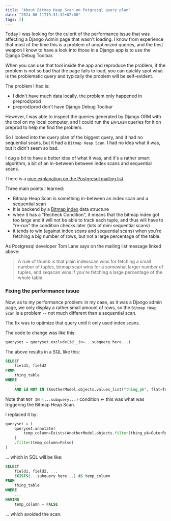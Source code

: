```yaml
---
title: "About Bitmap Heap Scan on Potgresql query plan"
date: "2024-06-11T19:31:32+02:00"
tags: []
---
```


Today I was looking for the culprit of the performance issue that was affecting
a Django Admin page that wasn't loading. I know from experience that most of
the time this is a problem of unoptimized queries, and the best weapon I know
to have a look into those in a Django app is to use the Django Debug Toolbar.

When you can use that tool inside the app and reproduce the problem, if the
problem is not so bad that the page fails to load, you can quickly spot what is
the problematic query and typically the problem will be self-evident.

The problem I had is:

- I didn't have much data locally, the problem only happened in preprod/prod
- preprod/prod don't have Django Debug Toolbar

However, I was able to inspect the queries generated by Django ORM with the
tool on my local computer, and I could run the `EXPLAIN` queries for it on
preprod to help me find the problem.

So I looked into the query plan of the biggest query, and it had no sequential
scans, but it had a `Bitmap Heap Scan`. I had no idea what it was, but it didn't seem so bad.

I dug a bit to have a better idea of what it was, and it's a rather smart
algorithm, a bit of an in-between between index scans and sequential scans.

There is a [nice explanation on the Postgresql mailing list](https://www.postgresql.org/message-id/12553.1135634231@sss.pgh.pa.us).

Three main points I learned:

* Bitmap Heap Scan is something in-between an index scan and a sequential scan
* It is backend by a [Bitmap index](https://en.wikipedia.org/wiki/Bitmap_index) data structure
* when it has a "Recheck Condition", it means that the bitmap index got too large and it will not be able to track each tuple, and thus will have to "re-run" the condition checks later (lots of mini sequential scans)
* it tends to win (against index scans and sequential scans) when you're fetching a big number of rows, but not a large percentage of the table.

As Postgresql developer Tom Lane says on the mailing list message linked above:

> A rule of thumb is that plain indexscan wins for fetching a small number of tuples, bitmap scan wins for a somewhat larger number of tuples, and seqscan wins if you're fetching a large percentage of the whole table.

### Fixing the performance issue

Now, as to my performance problem: in my case, as it was a Django admin page, we
only display a rather small amount of rows, so the `Bitmap Heap Scan` is a
problem -- not much different than a sequential scan.

The fix was to optimize that query until it only used index scans.

The code to change was like this:

```python
queryset = queryset.exclude(id__in=...subquery here...)
```

The above results in a SQL like this:


```sql
SELECT
    field1, field2
FROM
    thing_table
WHERE
    ...
    AND id NOT IN (AnotherModel.objects.values_list("thing_pk", flat=True))
```

Note that `NOT IN (...subquery...)` condition <- this was what was triggering the
Bitmap Heap Scan.

I replaced it by:

```python
queryset = (
    queryset.annotate(
        temp_column=Exists(AnotherModel.objects.filter(thing_pk=OuterRef("pk"))
    )
    .filter(temp_column=False)
)
```

... which in SQL will be like:

```sql
SELECT
    field1, field2, ...
    EXISTS(...subquery here...) AS temp_column
FROM
    thing_table
WHERE
    ...
HAVING
    temp_column = FALSE
```

... which avoided the scan.

